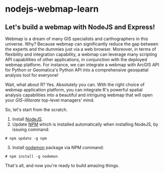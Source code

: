 # nodejs-webmap-learn
## Let's build a webmap with NodeJS and Express!
Webmap is a dream of many GIS specialists and carthographers in this universe. Why? Because webmap can significantly reduce the gap between the experts and the dummies just via a web browser. Moreover, in terms of flexibility and integration capability, a webmap can leverage many scripting API capabilities of other applications, in conjunction with the deployed webmap platform. For instance, we can integrate a webmap with ArcGIS API for Python or Geomatica's Python API into a comprehensive geospatial analysis tool for everyone!

Wait, what about R? Yes. Absolutely you can. With the right choice of webmap application platform, you can integrate R's powerful spatial analysis capabilities into a beautiful and intriguing webmap that will open your _*GIS-illiterate*_ top-level managers' mind.

So, let's start from the scratch.

1. Install [NodeJS](https://nodejs.org/en/).
2. Update [NPM](https://www.npmjs.com/) which is installed automatically when installing NodeJS, by issuing command:
```
# npm update -g npm
```
3. Install [nodemon](http://nodemon.io/) package via NPM command:
```
# npm install -g nodemon
```
That's all, and now you're ready to build amazing things.
